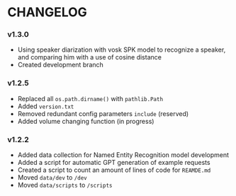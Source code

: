 # CHANGELOG

### v1.3.0

- Using speaker diarization with vosk SPK model to recognize a speaker, and comparing him with a use of cosine distance 
- Created development branch

### v1.2.5

- Replaced all `os.path.dirname()` with `pathlib.Path`
- Added `version.txt`
- Removed redundant config parameters `include` (reserved)
- Added volume changing function (in progress)

### v1.2.2
- Added data collection for Named Entity Recognition model development 
- Added a script for automatic GPT generation of example requests
- Created a script to count an amount of lines of code for `REAMDE.md`
- Moved `data/dev` to `/dev`
- Moved `data/scripts` to `/scripts`
